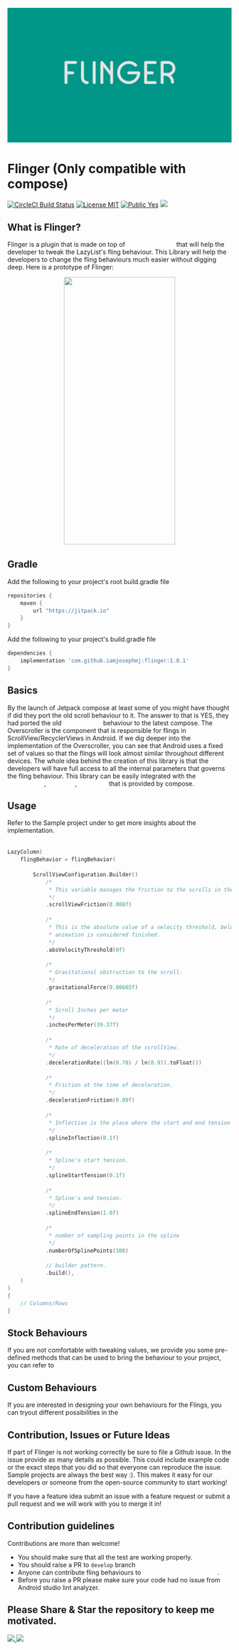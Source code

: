 ![Spruce Logo](https://github.com/iamjosephmj/flinger/blob/develop/repo-media/flinger.jpeg)

# Flinger (Only compatible with compose)

[![CircleCI Build Status](https://circleci.com/gh/willowtreeapps/spruce-android.svg?style=shield)](https://app.circleci.com/projects/project-setup/github/iamjosephmj/flinger/)
[![License MIT](https://img.shields.io/badge/License-MIT-blue.svg?style=flat)](https://github.com/iamjosephmj/flinger/blob/main/LICENSE)
[![Public Yes](https://img.shields.io/badge/Public-yes-green.svg?style=flat)]()
[![](https://jitpack.io/v/iamjosephmj/flinger.svg)](https://jitpack.io/#iamjosephmj/flinger)


## What is Flinger?

<p>

Flinger is a plugin that is made on top
of <a style = "color: white" href ="https://developer.android.com/jetpack/compose">`jetpack compose`</a>
that will help the developer to tweak the LazyList's fling behaviour. This Library will help the
developers to change the fling behaviours much easier without digging deep. Here is a prototype of
Flinger:
</p>

<p align="center">
  <img src="https://github.com/iamjosephmj/flinger/blob/develop/repo-media/flinger-demo.gif" 
     width="250" 
     height="600" 
    />
</p>

## Gradle

Add the following to your project's root build.gradle file

```groovy
repositories {
    maven {
        url "https://jitpack.io"
    }
}
```

Add the following to your project's build.gradle file

```groovy
dependencies {
    implementation 'com.github.iamjosephmj:flinger:1.0.1'
}
```

## Basics

<p>

By the launch of Jetpack compose at least some of you might have thought if did they port the old
scroll behaviour to it. The answer to that is YES, they had ported the old
<a style = "color: white" href ="https://developer.android.com/reference/android/widget/OverScroller">`Overscroller`</a>
behaviour to the latest compose. The Overscroller is the component that is responsible for flings in
ScrollView/RecyclerViews in Android. If we dig deeper into the implementation of the Overscroller,
you can see that Android uses a fixed set of values so that the flings will look almost similar
throughout different devices. The whole idea behind the creation of this library is that the
developers will have full access to all the internal parameters that governs the fling behaviour.
This library can be easily integrated with
the <a style = "color: white" href ="https://developer.android.com/jetpack/compose/lists">`LazyColumns`</a>
,
<a style = "color: white" href ="https://developer.android.com/jetpack/compose/lists">`LazyRows`</a>
,
<a style = "color: white" href ="https://developer.android.com/jetpack/compose/lists">`LazyLists`</a>
that is provided by compose.
</p>

## Usage

Refer to the Sample project under to get more insights about the implementation.

```kotlin

LazyColumn(
    flingBehavior = flingBehavior(

        ScrollViewConfiguration.Builder()
            /*
             * This variable manages the friction to the scrolls in the LazyColumn
             */
            .scrollViewFriction(0.008f)

            /*
             * This is the absolute value of a velocity threshold, below which the
             * animation is considered finished.
             */
            .absVelocityThreshold(0f)

            /*
             * Gravitational obstruction to the scroll.
             */
            .gravitationalForce(9.80665f)

            /*
             * Scroll Inches per meter
             */
            .inchesPerMeter(39.37f)

            /*
             * Rate of deceleration of the scrollView.
             */
            .decelerationRate((ln(0.78) / ln(0.9)).toFloat())

            /*
             * Friction at the time of deceleration.
             */
            .decelerationFriction(0.09f)

            /*
             * Inflection is the place where the start and end tension lines cross each other.
             */
            .splineInflection(0.1f)

            /*
             * Spline's start tension.
             */
            .splineStartTension(0.1f)

            /*
             * Spline's end tension.
             */
            .splineEndTension(1.0f)

            /*
             * number of sampling points in the spline
             */
            .numberOfSplinePoints(100)

            // builder pattern.
            .build(),
    )
)
{
    // Columns/Rows
}

```

## Stock Behaviours

If you are not comfortable with tweaking values, we provide you some pre-defined methods that can be
used to bring the behaviour to your project, you can refer to
<a style = "color: white" href ="https://github.com/iamjosephmj/flinger/blob/main/flinger/src/main/java/io/iamjosephmj/flinger/bahaviours/StockFlingBehaviours.kt">`StockFlingBehaviours.kt`</a>

## Custom Behaviours

If you are interested in designing your own behaviours for the Flings, you can tryout different
possibilities in
the <a style = "color: white" href ="https://github.com/iamjosephmj/flinger/tree/develop/apk/">`Flinger app`</a>

## Contribution, Issues or Future Ideas

If part of Flinger is not working correctly be sure to file a Github issue. In the issue provide as
many details as possible. This could include example code or the exact steps that you did so that
everyone can reproduce the issue. Sample projects are always the best way :). This makes it easy for
our developers or someone from the open-source community to start working!

If you have a feature idea submit an issue with a feature request or submit a pull request and we
will work with you to merge it in!

## Contribution guidelines

Contributions are more than welcome!
- You should make sure that all the test are working properly.
- You should raise a PR to `develop` branch
- Anyone can contribute fling behaviours
to <a style = "color: white" href ="https://github.com/iamjosephmj/flinger/blob/main/flinger/src/main/java/io/iamjosephmj/flinger/bahaviours/StockFlingBehaviours.kt">`StockFlingBehaviours.kt`</a>
. 
- Before you raise a PR please make sure your code had no issue from Android studio lint analyzer.  

## Please Share & Star the repository to keep me motivated.
  <a href = "https://github.com/iamjosephmj/flinger/stargazers">
     <img src = "https://img.shields.io/github/stars/iamjosephmj/flinger" />
  </a>
  <a href = "https://twitter.com/iamjosephmj">
     <img src = "https://img.shields.io/twitter/url?label=follow&style=social&url=https%3A%2F%2Ftwitter.com" />
  </a>


